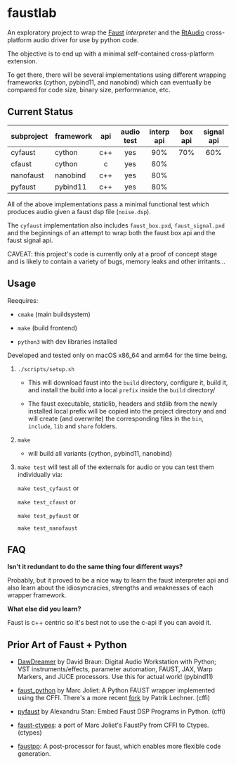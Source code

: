 # faustlab

An exploratory project to wrap the [Faust](https://github.com/grame-cncm/faust) *interpreter* and the [RtAudio](https://github.com/thestk/rtaudio) cross-platform audio driver for use by python code.

The objective is to end up with a minimal self-contained cross-platform extension.

To get there, there will be several implementations using different wrapping frameworks (cython, pybind11, and nanobind) which can eventually be compared for code size,  binary size, performnance, etc.

## Current Status

| subproject   | framework  | api   |  audio test | interp api    | box api    | signal api |
| :---         | :---       | :---: |     :---:   |    :---:      | :---:      | :---:      |
| cyfaust      | cython     | c++   |      yes    |     90%       | 70%        | 60%        |
| cfaust       | cython     | c     |      yes    |     80%       |            |            |
| nanofaust    | nanobind   | c++   |      yes    |     80%       |            |            |
| pyfaust      | pybind11   | c++   |      yes    |     80%       |            |            |


All of the above implementations pass a minimal functional test which produces audio given a faust dsp file (`noise.dsp`).

The `cyfaust` implementation also includes `faust_box.pxd`, `faust_signal.pxd` and the beginnings of an attempt to wrap both the faust box api and the faust signal api.

CAVEAT: this project's code is currently only at a proof of concept stage and is likely to contain a variety of bugs, memory leaks and other irritants...

## Usage

Reequires:

- `cmake` (main buildsystem)

- `make` (build frontend)

- `python3` with dev libraries installed

Developed and tested only on macOS x86_64 and arm64 for the time being.

1. `./scripts/setup.sh`

    - This will download faust into the `build` directory, configure it, build it, and install the build into a local `prefix` inside the `build` directory/

    - The faust executable, staticlib, headers and stdlib from the newly installed local prefix will be copied into the project directory and and will create (and overwrite) the corresponding files in the `bin`, `include`, `lib` and `share` folders.

2. `make`
    
    - will build all variants {cython, pybind11, nanobind}

3. `make test` will test all of the externals for audio or you can test them individually via:

    `make test_cyfaust` or
    
    `make test_cfaust` or

    `make test_pyfaust` or

    `make test_nanofaust`

## FAQ

**Isn't it redundant to do the same thing four different ways?**

Probably, but it proved to be a nice way to learn the faust interpreter api and also learn about the idiosyncracies, strengths and weaknesses of each wrapper framework.


**What else did you learn?**

Faust is c++ centric so it's best not to use the c-api if you can avoid it.


## Prior Art of Faust + Python

- [DawDreamer](https://github.com/DBraun/DawDreamer) by David Braun: Digital Audio Workstation with Python; VST instruments/effects, parameter automation, FAUST, JAX, Warp Markers, and JUCE processors. Use this for actual work! (pybind11)

- [faust_python](https://github.com/marcecj/faust_python) by Marc Joliet: A Python FAUST wrapper implemented using the CFFI. There's a more recent [fork](https://github.com/hrtlacek/faust_python]) by Patrik Lechner. (cffi)

- [pyfaust](https://github.com/amstan/pyfaust) by Alexandru Stan: Embed Faust DSP Programs in Python. (cffi)

- [faust-ctypes](https://gitlab.com/adud2/faust-ctypes): a port of Marc Joliet's FaustPy from CFFI to Ctypes. (ctypes)

- [faustpp](https://github.com/jpcima/faustpp): A post-processor for faust, which enables more flexible code generation.

